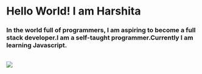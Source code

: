 # Hello World! I am Harshita

### In the world full of programmers, I am aspiring to become a full stack developer.I am a self-taught programmer.Currently I am learning Javascript.



<!---- <p>
  
  <img alt="JavaScript" src="https://img.shields.io/badge/JavaScript-F7DF1E?logo=javascript&logoColor=white&style=for-the-badge" />
  <img alt="HTML" src="https://img.shields.io/badge/HTML-E34F26?logo=html5&logoColor=white&style=for-the-badge" />
  <img alt="Css" src="https://img.shields.io/badge/CSS-1572B6?logo=css3&logoColor=white&style=for-the-badge" />
  <img alt="Sass" src="https://img.shields.io/badge/Sass-CC6699?logo=sass&logoColor=white&style=for-the-badge" />
  
  
</p> ---->

<br> 
<img align="center" src="https://github-readme-stats.vercel.app/api?username=harshita214&show_icons=true&theme=tokyonight"/>     

